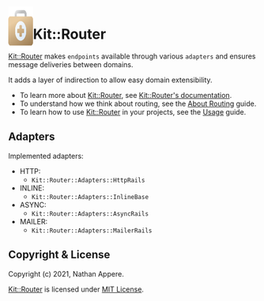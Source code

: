 <!--pp {} -->
<img align="left" width="50" height="90" src="https://raw.githubusercontent.com/rubykit/kit/main/libraries/kit-router/docs/assets/images/kit-router.logo.svg">
<!-- pp-->

[Kit::Router]: https://github.com/rubykit/kit/tree/main/libraries/kit-router

# Kit::Router

[Kit::Router] makes `endpoints` available through various `adapters` and ensures message deliveries between domains.

It adds a layer of indirection to allow easy domain extensibility.

- To learn more about [Kit::Router], see [Kit::Router's documentation](https://docs.rubykit.org/kit-router/edge).
- To understand how we think about routing, see the [About Routing](docs/guides/about.md) guide.
- To learn how to use [Kit::Router] in your projects, see the [Usage](docs/guides/usage.md) guide.

## Adapters

Implemented adapters:

* HTTP:
  *  `Kit::Router::Adapters::HttpRails`
* INLINE:
  * `Kit::Router::Adapters::InlineBase`
* ASYNC:
  * `Kit::Router::Adapters::AsyncRails` 
* MAILER:
  * `Kit::Router::Adapters::MailerRails`

## Copyright & License

Copyright (c) 2021, Nathan Appere.

[Kit::Router] is licensed under [MIT License](MIT_LICENSE.md).
